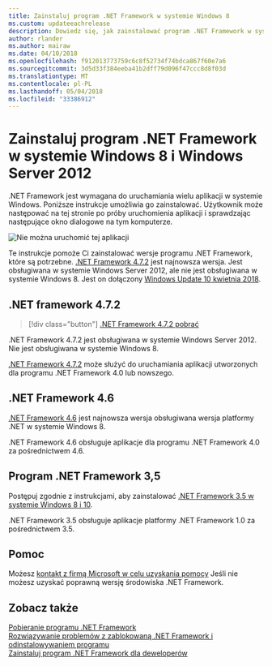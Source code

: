 ```yaml
---
title: Zainstaluj program .NET Framework w systemie Windows 8
ms.custom: updateeachrelease
description: Dowiedz się, jak zainstalować program .NET Framework w systemie Windows 8
author: rlander
ms.author: mairaw
ms.date: 04/10/2018
ms.openlocfilehash: f912013773759c6c8f52734f74bdca867f60e7a6
ms.sourcegitcommit: 3d5d33f384eeba41b2dff79d096f47ccc8d8f03d
ms.translationtype: MT
ms.contentlocale: pl-PL
ms.lasthandoff: 05/04/2018
ms.locfileid: "33386912"
---
```

# <a name="install-the-net-framework-on-windows-8-and-windows-server-2012"></a>Zainstaluj program .NET Framework w systemie Windows 8 i Windows Server 2012

.NET Framework jest wymagana do uruchamiania wielu aplikacji w systemie Windows. Poniższe instrukcje umożliwia go zainstalować. Użytkownik może następować na tej stronie po próby uruchomienia aplikacji i sprawdzając następujące okno dialogowe na tym komputerze.

![Nie można uruchomić tej aplikacji](./media/this-application-could-not-be-started.png)

Te instrukcje pomoże Ci zainstalować wersje programu .NET Framework, które są potrzebne. [.NET Framework 4.7.2](http://go.microsoft.com/fwlink/?LinkID=863255) jest najnowsza wersja. Jest obsługiwana w systemie Windows Server 2012, ale nie jest obsługiwana w systemie Windows 8. Jest on dołączony [Windows Update 10 kwietnia 2018](https://www.microsoft.com/software-download/windows10).

## <a name="net-framework-472"></a>.NET framework 4.7.2

> [!div class="button"]
[.NET Framework 4.7.2 pobrać](https://www.microsoft.com/net/download/thank-you/net472?utm_source=ms-docs&utm_medium=referral)

.NET Framework 4.7.2 jest obsługiwana w systemie Windows Server 2012. Nie jest obsługiwana w systemie Windows 8.

[.NET Framework 4.7.2](http://go.microsoft.com/fwlink/?LinkID=863255) może służyć do uruchamiania aplikacji utworzonych dla programu .NET Framework 4.0 lub nowszego.

## <a name="net-framework-46"></a>.NET Framework 4.6

[.NET Framework 4.6](https://www.microsoft.com/en-us/download/details.aspx?id=48130) jest najnowsza wersja obsługiwana wersja platformy .NET w systemie Windows 8.

.NET Framework 4.6 obsługuje aplikacje dla programu .NET Framework 4.0 za pośrednictwem 4.6.

## <a name="net-framework-35"></a>Program .NET Framework 3,5

Postępuj zgodnie z instrukcjami, aby zainstalować [.NET Framework 3.5 w systemie Windows 8 i 10](dotnet-35-windows-10.md).

.NET Framework 3.5 obsługuje aplikacje platformy .NET Framework 1.0 za pośrednictwem 3.5.

## <a name="help"></a>Pomoc

Możesz [kontakt z firmą Microsoft w celu uzyskania pomocy](mailto:dotnet-install-help@service.microsoft.com?subject=Install-Help) Jeśli nie możesz uzyskać poprawną wersję środowiska .NET Framework.

## <a name="see-also"></a>Zobacz także

[Pobieranie programu .NET Framework](https://www.microsoft.com/net/download/framework?utm_source=ms-docs&utm_medium=referral)   
[Rozwiązywanie problemów z zablokowaną .NET Framework i odinstalowywaniem programu](troubleshoot-blocked-installations-and-uninstallations.md)   
[Zainstaluj program .NET Framework dla deweloperów](guide-for-developers.md)
